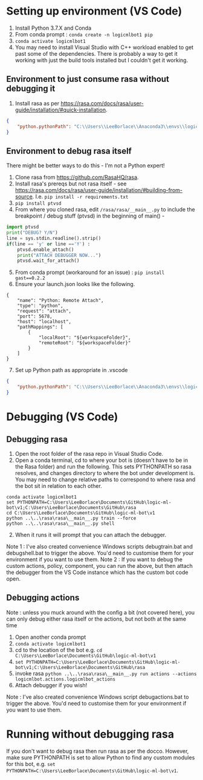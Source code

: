 # Setting up environment (VS Code)
1. Install Python 3.7.X and Conda
2. From conda prompt : `conda create -n logicmlbot1 pip`
3. `conda activate logicmlbot1`
4. You may need to install Visual Studio with C++ workload enabled to get past some of the dependencies. There is probably a way to get it working with just the build tools installed but I couldn't get it working.

## Environment to just consume rasa without debugging it
1. Install rasa as per https://rasa.com/docs/rasa/user-guide/installation/#quick-installation.

```json
{
    "python.pythonPath": "C:\\Users\\LeeBorlace\\Anaconda3\\envs\\logicmlbot1\\python.exe"
}
```

## Environment to debug rasa itself
There might be better ways to do this - I'm not a Python expert!
1. Clone rasa from https://github.com/RasaHQ/rasa.
2. Install rasa's prereqs but not rasa itself - see https://rasa.com/docs/rasa/user-guide/installation/#building-from-source. I.e. `pip install -r requirements.txt`
3. `pip install ptvsd`
4. From where you cloned rasa, edit `/rasa/rasa/__main__.py` to include the breakpoint / debug stuff (ptvsd) in the beginning of main() -
```python
import ptvsd
print("DEBUG? Y/N")
line = sys.stdin.readline().strip()
if(line == 'y' or line =='Y') :
    ptvsd.enable_attach()
    print("ATTACH DEBUGGER NOW...")
    ptvsd.wait_for_attach()
```
5. From conda prompt (workaround for an issue) : ```pip install gast==0.2.2```
6. Ensure your launch.json looks like the following.

```
{
    "name": "Python: Remote Attach",
    "type": "python",
    "request": "attach",
    "port": 5678,
    "host": "localhost",
    "pathMappings": [
        {
            "localRoot": "${workspaceFolder}",
            "remoteRoot": "${workspaceFolder}"
        }
    ]
}
```

7. Set up Python path as appropriate in .vscode

```json
{
    "python.pythonPath": "C:\\Users\\LeeBorlace\\Anaconda3\\envs\\logicmlbot1\\python.exe"
}
```

# Debugging  (VS Code)
## Debugging rasa
1. Open the root folder of the rasa repo in Visual Studio Code.
2. Open a conda terminal, cd to where your bot is (doesn't have to be in the Rasa folder) and run the following. This sets PYTHONPATH so rasa resolves, and changes directory to where the bot under development is. You may need to change relative paths to correspond to where rasa and the bot sit in relation to each other.

```
conda activate logicmlbot1
set PYTHONPATH=C:\Users\LeeBorlace\Documents\GitHub\logic-ml-bot\v1;C:\Users\LeeBorlace\Documents\GitHub\rasa
cd C:\Users\LeeBorlace\Documents\GitHub\logic-ml-bot\v1
python ..\..\rasa\rasa\__main__.py train --force
python ..\..\rasa\rasa\__main__.py shell
 ```

2. When it runs it will prompt that you can attach the debugger.

Note 1 : I've also created convenience Windows scripts debugtrain.bat and debugshell.bat to trigger the above. You'd need to customise them for your environment if you want to use them.
Note 2 : If you want to debug the custom actions, policy, component, you can run the above, but then attach the debugger from the VS Code instance which has the custom bot code open.

## Debugging actions
Note : unless you muck around with the config a bit (not covered here), you can only debug either rasa itself or the actions, but not both at the same time

1. Open another conda prompt
2. `conda activate logicmlbot1`
3. cd to the location of the bot e.g. `cd C:\Users\LeeBorlace\Documents\GitHub\logic-ml-bot\v1`
4. `set PYTHONPATH=C:\Users\LeeBorlace\Documents\GitHub\logic-ml-bot\v1;C:\Users\LeeBorlace\Documents\GitHub\rasa`
5. invoke rasa `python ..\..\rasa\rasa\__main__.py run actions --actions logicmlbot.actions.logicmlbot_actions`
6. Attach debugger if you wish!

Note : I've also created convenience Windows script debugactions.bat to trigger the above. You'd need to customise them for your environment if you want to use them.

# Running without debugging rasa
If you don't want to debug rasa then run rasa as per the docco. However, make sure PYTHONPATH is set to allow Python to find any custom modules for this bot, e.g. `set PYTHONPATH=C:\Users\LeeBorlace\Documents\GitHub\logic-ml-bot\v1`. 

